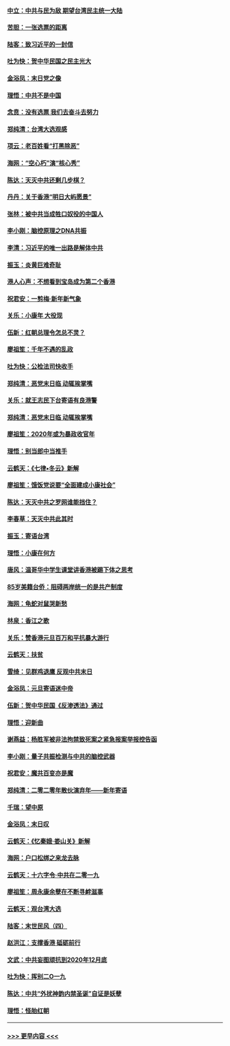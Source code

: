 #### [中立：中共与民为敌 期望台湾民主统一大陆](../pages/nsc993/n11790392.md?t=01132044) 
#### [苦胆：一张选票的距离](../pages/nsc993/n11788914.md?t=01132044) 
#### [陆客：致习近平的一封信](../pages/nsc993/n11788867.md?t=01132044) 
#### [吐为快：贺中华民国之民主光大](../pages/nsc993/n11788618.md?t=01132044) 
#### [金浴凤：末日党之像](../pages/nsc993/n11787475.md?t=01132044) 
#### [理悟：中共不是中国](../pages/nsc993/n11787463.md?t=01132044) 
#### [念贲：没有选票  我们去奋斗去努力](../pages/nsc993/n11787398.md?t=01132044) 
#### [郑纯清：台湾大选观感](../pages/nsc993/n11786210.md?t=01132044) 
#### [项云：老百姓看“打黑除恶”](../pages/nsc993/n11785398.md?t=01132044) 
#### [海网：“空心朽”演“核心秀”](../pages/nsc993/n11783874.md?t=01132044) 
#### [陈达：天灭中共还剩几步棋？](../pages/nsc993/n11783719.md?t=01132044) 
#### [丹丹：关于香港“明日大屿愿景”](../pages/nsc993/n11783273.md?t=01132044) 
#### [张林：被中共当成牲口奴役的中国人](../pages/nsc993/n11782397.md?t=01132044) 
#### [李小刚：脑控原理之DNA共振](../pages/nsc993/n11780962.md?t=01132044) 
#### [李清：习近平的唯一出路是解体中共](../pages/nsc993/n11780866.md?t=01132044) 
#### [振玉：炎黄巨难奇耻](../pages/nsc993/n11779632.md?t=01132044) 
#### [港人心声：不想看到宝岛成为第二个香港](../pages/nsc993/n11778817.md?t=01132044) 
#### [祝君安：一剪梅‧新年新气象](../pages/nsc993/n11776340.md?t=01132044) 
#### [关乐：小康年 大役现](../pages/nsc993/n11774213.md?t=01132044) 
#### [伍新：红朝总理令怎总不灵？](../pages/nsc993/n11770813.md?t=01132044) 
#### [廖祖笙：千年不遇的乱政](../pages/nsc993/n11770373.md?t=01132044) 
#### [吐为快：公检法司快收手](../pages/nsc993/n11770359.md?t=01132044) 
#### [郑纯清：恶党末日临 动辄挨掌嘴](../pages/nsc993/n11769912.md?t=01132044) 
#### [关乐：就王志民下台寄语有良港警](../pages/nsc993/n11769903.md?t=01132044) 
#### [郑纯清：恶党末日临 动辄挨掌嘴](../pages/nsc993/n11769356.md?t=01132044) 
#### [廖祖笙：2020年或为暴政收官年](../pages/nsc993/n11768216.md?t=01132044) 
#### [理悟：别当郎中当推手](../pages/nsc993/n11768243.md?t=01132044) 
#### [云鹤天：《七律▪冬云》新解](../pages/nsc993/n11768204.md?t=01132044) 
#### [廖祖笙：饿饭党说要“全面建成小康社会”](../pages/nsc993/n11767482.md?t=01132044) 
#### [陈达：天灭中共之罗网谁能挡住？](../pages/nsc993/n11767465.md?t=01132044) 
#### [李春草：天灭中共此其时](../pages/nsc993/n11767452.md?t=01132044) 
#### [振玉：寄语台湾](../pages/nsc993/n11767432.md?t=01132044) 
#### [理悟：小康在何方](../pages/nsc993/n11767394.md?t=01132044) 
#### [唐风：温哥华中学生课堂讲香港被踢下体之思考](../pages/nsc993/n11766848.md?t=01132044) 
#### [85岁美籍台侨：阻碍两岸统一的是共产制度](../pages/nsc993/n11765043.md?t=01132044) 
#### [海网：龟蛇对鼠哭新愁](../pages/nsc993/n11764895.md?t=01132044) 
#### [林泉：香江之歌](../pages/nsc993/n11764415.md?t=01132044) 
#### [关乐：赞香港元旦百万和平抗暴大游行](../pages/nsc993/n11764382.md?t=01132044) 
#### [云鹤天：扶贫](../pages/nsc993/n11764245.md?t=01132044) 
#### [雪绮：见群鸡退鹰  反观中共末日](../pages/nsc993/n11762112.md?t=01132044) 
#### [金浴凤：元旦寄语迷中帝](../pages/nsc993/n11761788.md?t=01132044) 
#### [伍新：贺中华民国《反渗透法》通过](../pages/nsc993/n11761994.md?t=01132044) 
#### [理悟：迎新曲](../pages/nsc993/n11761152.md?t=01132044) 
#### [谢燕益：杨胜军被非法拘禁致死案之紧急报案举报控告函](../pages/nsc993/n11756134.md?t=01132044) 
#### [李小刚：量子共振检测与中共的脑控武器](../pages/nsc993/n11754518.md?t=01132044) 
#### [祝君安：魔共百变亦是魔](../pages/nsc993/n11754469.md?t=01132044) 
#### [郑纯清：二零二零年散伙演弃年——新年寄语](../pages/nsc993/n11754195.md?t=01132044) 
#### [千瑞：望中原](../pages/nsc993/n11754159.md?t=01132044) 
#### [金浴凤：末日叹](../pages/nsc993/n11752359.md?t=01132044) 
#### [云鹤天：《忆秦娥‧娄山关》新解](../pages/nsc993/n11752348.md?t=01132044) 
#### [海网：户口松绑之来龙去脉](../pages/nsc993/n11752328.md?t=01132044) 
#### [云鹤天：十六字令‧中共在二零一九](../pages/nsc993/n11752305.md?t=01132044) 
#### [廖祖笙：周永康余孽在不断寻衅滋事](../pages/nsc993/n11751013.md?t=01132044) 
#### [云鹤天：观台湾大选](../pages/nsc993/n11751007.md?t=01132044) 
#### [陆客：末世民风（四）](../pages/nsc993/n11749203.md?t=01132044) 
#### [赵洪江：支撑香港 砥砺前行](../pages/nsc993/n11748482.md?t=01132044) 
#### [文武：中共妄图顽抗到2020年12月底](../pages/nsc993/n11748446.md?t=01132044) 
#### [吐为快：挥别二O一九](../pages/nsc993/n11748411.md?t=01132044) 
#### [陈达：中共“外扰神韵内禁圣诞”自证是妖孽](../pages/nsc993/n11748226.md?t=01132044) 
#### [理悟：怪胎红朝](../pages/nsc993/n11748206.md?t=01132044) 

----
#### [ >>> 更早内容 <<< ](../indexes/nsc993-earlier.md)
